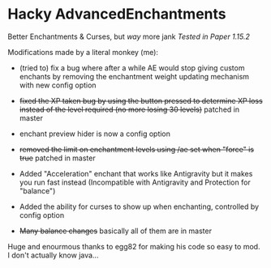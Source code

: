 # Hacky AdvancedEnchantments
Better Enchantments &amp; Curses, but *way* more jank
*Tested in Paper 1.15.2*

Modifications made by a literal monkey (me):

- (tried to) fix a bug where after a while AE would stop giving custom enchants by removing the enchantment weight updating mechanism with new config option

- ~~fixed the XP taken bug by using the button pressed to determine XP loss instead of the level required (no more losing 30 levels)~~ patched in master

- enchant preview hider is now a config option

- ~~removed the limit on enchantment levels using /ae set when "force" is true~~ patched in master

- Added "Acceleration" enchant that works like Antigravity but it makes you run fast instead (Incompatible with Antigravity and Protection for "balance")

- Added the ability for curses to show up when enchanting, controlled by config option

- ~~Many balance changes~~ basically all of them are in master

Huge and enourmous thanks to egg82 for making his code so easy to mod. I don't actually know java...

